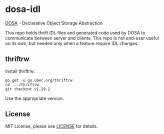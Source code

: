 dosa-idl
========
[DOSA](https://github.com/uber-go/dosa/) - Declarative Object Storage Abstraction

This repo holds thrift IDL files and generated code used by DOSA to communicate between server and clients. This repo is not end-user useful on its own, but needed only when a feature require IDL changes.

thriftrw
--------

Install thriftrw:

    go get -u go.uber.org/thriftrw
    cd .../thriftrw
    git checkout v1.29.2

Use the appropriate version.

License
-------
MIT License, please see [LICENSE](https://github.com/uber/dosa-idl/blob/master/LICENSE) for details.

